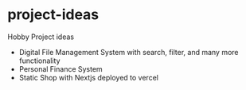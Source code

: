 # project-ideas
Hobby Project ideas

- Digital File Management System with search, filter, and many more functionality
- Personal Finance System 
- Static Shop with Nextjs deployed to vercel
